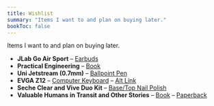 ```yaml
---
title: Wishlist
summary: "Items I want to and plan on buying later."
bookToc: false
---
```


Items I want to and plan on buying later.

- **JLab Go Air Sport** – [Earbuds](https://www.jlab.com/products/go-air-sport-true-wireless-earbuds?variant=39393482637384)
- **Practical Engineering** – [Book](https://practical.engineering/book)
- **Uni Jetstream (0.7mm)** – [Ballpoint Pen](https://www.jetpens.com/Uni-Jetstream-Sport-Ballpoint-Pen-0.7-mm-Blue-Ink/pd/1648)
- **EVGA Z12** – [Computer Keyboard](https://www.evga.com/products/product.aspx?pn=834-W0-12US-KR) – [Alt Link](https://www.amazon.com/EVGA-Z12-Programmable-Dedicated-834-W0-12US-KR/dp/B09C2DLCPG)
- **Seche Clear and Vive Duo Kit** – [Base/Top Nail Polish](https://www.seche.com/seche-clear-vive-duo-kit.html)
- **Valuable Humans in Transit and Other Stories** – [Book](https://qntm.org/vhitaos) – [Paperback](https://www.amazon.com/dp/B0BLGBZPJX)
